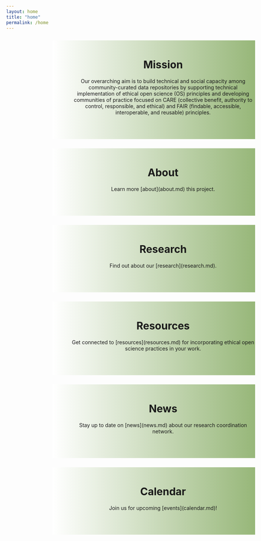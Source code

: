 ```yaml
---
layout: home
title: "home"
permalink: /home
---
```


<style>
.text-block {
  width:500px;
  padding-bottom:50px;
  padding-top: 10px;
  padding-left: 50px;
  margin-left: 25%;
  margin-top: 5%;
  margin-bottom: 5%;
  background-image: linear-gradient(to right, white, #97b779); 
  text-align: center;
}
  </style>

<div class="text-block">
<h1> Mission </h1>
<p>Our overarching aim is to build technical and
social capacity among community-curated data repositories by supporting technical
implementation of ethical open science (OS) principles and developing communities of practice focused on CARE (collective benefit, authority to control, responsible, and ethical) and FAIR (findable, accessible, interoperable, and reusable) principles. </p>
  </div>
  
<div class="text-block">
<h1> About </h1>
  <p>Learn more [about](about.md) this project. </p>
  </div>
 
<div class="text-block">
<h1> Research </h1>
 <p>Find out about our [research](research.md). </p>
  </div>

<div class="text-block">
<h1>Resources </h1>
 <p>Get connected to [resources](resources.md) for incorporating ethical open science practices in your work. </p>
  </div>
  
  <div class="text-block">
<h1> News </h1>
 <p>Stay up to date on [news](news.md) about our research coordination network. </p>
  </div>
  
 <div class="text-block">
<h1> Calendar </h1>
 <p>Join us for upcoming [events](calendar.md)! </p>
  </div>
